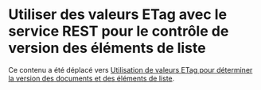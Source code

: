
# Utiliser des valeurs ETag avec le service REST pour le contrôle de version des éléments de liste

Ce contenu a été déplacé vers  [Utilisation de valeurs ETag pour déterminer la version des documents et des éléments de liste](working-with-lists-and-list-items-with-rest.md#Etag).




